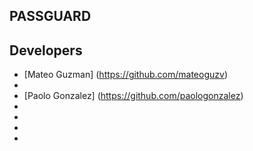 ## PASSGUARD 

## Developers 

* [Mateo Guzman] (https://github.com/mateoguzv)
*
* [Paolo Gonzalez] (https://github.com/paologonzalez)
*
*
*
*


